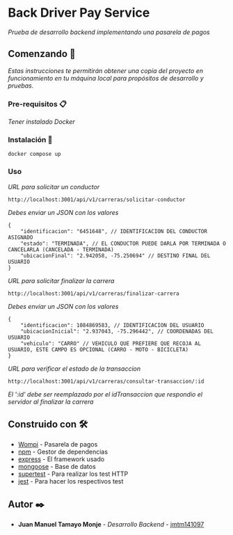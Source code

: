 # Back Driver Pay Service

_Prueba de desarrollo backend implementando una pasarela de pagos_

## Comenzando 🚀

_Estas instrucciones te permitirán obtener una copia del proyecto en funcionamiento en tu máquina local para propósitos de desarrollo y pruebas._

### Pre-requisitos 📋

_Tener instalado Docker_

### Instalación 🔧

```
docker compose up
```

### Uso

_URL para solicitar un conductor_

```
http://localhost:3001/api/v1/carreras/solicitar-conductor
```

_Debes enviar un JSON con los valores_

```
{
    "identificacion": "6451648", // IDENTIFICACION DEL CONDUCTOR ASIGNADO
    "estado": "TERMINADA", // EL CONDUCTOR PUEDE DARLA POR TERMINADA O CANCELARLA (CANCELADA - TERMINADA)
    "ubicacionFinal": "2.942058, -75.250694" // DESTINO FINAL DEL USUARIO
}
```

_URL para solicitar finalizar la carrera_

```
http://localhost:3001/api/v1/carreras/finalizar-carrera
```

_Debes enviar un JSON con los valores_

```
{
    "identificacion": 1084869583, // IDENTIFICACION DEL USUARIO
    "ubicacionInicial": "2.937043, -75.296442", // COORDENADAS DEL USUARIO
    "vehiculo": "CARRO" // VEHICULO QUE PREFIERE QUE RECOJA AL USUARIO, ESTE CAMPO ES OPCIONAL (CARRO - MOTO - BICICLETA)
}
```

_URL para verificar el estado de la transaccion_

```
http://localhost:3001/api/v1/carreras/consultar-transaccion/:id
```

_El ':id' debe ser reemplazado por el idTransaccion que respondio el servidor al finalizar la carrera_

## Construido con 🛠️

-   [Wompi](https://wompi.co/?gclid=CjwKCAjw2OiaBhBSEiwAh2ZSP4-Rj7e80EZqQUUAStk_hDIiVz-fwvAgBUQOsfdKZ_if_ZmTxnCslxoCavEQAvD_BwE) - Pasarela de pagos
-   [npm](https://wompi.co/?gclid=CjwKCAjw2OiaBhBSEiwAh2ZSP4-Rj7e80EZqQUUAStk_hDIiVz-fwvAgBUQOsfdKZ_if_ZmTxnCslxoCavEQAvD_BwE) - Gestor de dependencias
-   [express](https://expressjs.com/es/) - El framework usado
-   [mongoose](https://mongoosejs.com/) - Base de datos
-   [supertest](https://www.npmjs.com/package/supertest) - Para realizar los test HTTP
-   [jest](https://jestjs.io/docs/getting-started) - Para hacer los respectivos test

## Autor ✒️

-   **Juan Manuel Tamayo Monje** - _Desarrollo Backend_ - [jmtm141097](https://github.com/jmtm141097)
